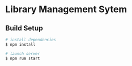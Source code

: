 # Library Management Sytem

## Build Setup

```bash
# install dependencies
$ npm install

# launch server
$ npm run start
```